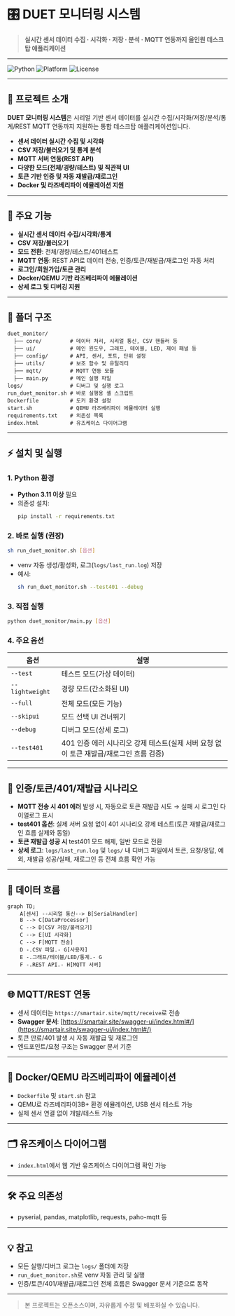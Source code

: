 # 🎛️ DUET 모니터링 시스템

> **실시간 센서 데이터 수집 · 시각화 · 저장 · 분석 · MQTT 연동까지 올인원 데스크탑 애플리케이션**

---

![Python](https://img.shields.io/badge/Python-3.11%2B-blue?logo=python)
![Platform](https://img.shields.io/badge/Platform-macOS%20%7C%20Windows%20%7C%20Linux-lightgrey)
![License](https://img.shields.io/badge/License-MIT-green)

---

## 📝 프로젝트 소개

**DUET 모니터링 시스템**은 시리얼 기반 센서 데이터를 실시간 수집/시각화/저장/분석/통계/REST MQTT 연동까지 지원하는 통합 데스크탑 애플리케이션입니다.

- **센서 데이터 실시간 수집 및 시각화**
- **CSV 저장/불러오기 및 통계 분석**
- **MQTT 서버 연동(REST API)**
- **다양한 모드(전체/경량/테스트) 및 직관적 UI**
- **토큰 기반 인증 및 자동 재발급/재로그인**
- **Docker 및 라즈베리파이 에뮬레이션 지원**

---

## 🚀 주요 기능

- **실시간 센서 데이터 수집/시각화/통계**
- **CSV 저장/불러오기**
- **모드 전환**: 전체/경량/테스트/401테스트
- **MQTT 연동**: REST API로 데이터 전송, 인증/토큰/재발급/재로그인 자동 처리
- **로그인/회원가입/토큰 관리**
- **Docker/QEMU 기반 라즈베리파이 에뮬레이션**
- **상세 로그 및 디버깅 지원**

---

## 📂 폴더 구조

```text
duet_monitor/
  ├── core/         # 데이터 처리, 시리얼 통신, CSV 핸들러 등
  ├── ui/           # 메인 윈도우, 그래프, 테이블, LED, 제어 패널 등
  ├── config/       # API, 센서, 포트, 단위 설정
  ├── utils/        # 보조 함수 및 유틸리티
  ├── mqtt/         # MQTT 연동 모듈
  ├── main.py       # 메인 실행 파일
logs/               # 디버그 및 실행 로그
run_duet_monitor.sh # 바로 실행용 셸 스크립트
Dockerfile          # 도커 환경 설정
start.sh            # QEMU 라즈베리파이 에뮬레이터 실행
requirements.txt    # 의존성 목록
index.html          # 유즈케이스 다이어그램
```

---

## ⚡ 설치 및 실행

### 1. Python 환경

- **Python 3.11 이상** 필요
- 의존성 설치:
  ```bash
  pip install -r requirements.txt
  ```

### 2. 바로 실행 (권장)

```bash
sh run_duet_monitor.sh [옵션]
```

- venv 자동 생성/활성화, 로그(`logs/last_run.log`) 저장
- 예시:
  ```bash
  sh run_duet_monitor.sh --test401 --debug
  ```

### 3. 직접 실행

```bash
python duet_monitor/main.py [옵션]
```

### 4. 주요 옵션

| 옵션            | 설명                                                                                   |
| --------------- | -------------------------------------------------------------------------------------- |
| `--test`        | 테스트 모드(가상 데이터)                                                               |
| `--lightweight` | 경량 모드(간소화된 UI)                                                                 |
| `--full`        | 전체 모드(모든 기능)                                                                   |
| `--skipui`      | 모드 선택 UI 건너뛰기                                                                  |
| `--debug`       | 디버그 모드(상세 로그)                                                                 |
| `--test401`     | 401 인증 에러 시나리오 강제 테스트(실제 서버 요청 없이 토큰 재발급/재로그인 흐름 검증) |

---

## 🔑 인증/토큰/401/재발급 시나리오

- **MQTT 전송 시 401 에러** 발생 시, 자동으로 토큰 재발급 시도 → 실패 시 로그인 다이얼로그 표시
- **test401 옵션**: 실제 서버 요청 없이 401 시나리오 강제 테스트(토큰 재발급/재로그인 흐름 실제와 동일)
- **토큰 재발급 성공 시** test401 모드 해제, 일반 모드로 전환
- **상세 로그**: `logs/last_run.log` 및 `logs/` 내 디버그 파일에서 토큰, 요청/응답, 예외, 재발급 성공/실패, 재로그인 등 전체 흐름 확인 가능

---

## 🔄 데이터 흐름

```mermaid
graph TD;
    A[센서] --시리얼 통신--> B[SerialHandler]
    B --> C[DataProcessor]
    C --> D[CSV 저장/불러오기]
    C --> E[UI 시각화]
    C --> F[MQTT 전송]
    D -.CSV 파일.- G[사용자]
    E -.그래프/테이블/LED/통계.- G
    F -.REST API.- H[MQTT 서버]
```

---

## 🌐 MQTT/REST 연동

- 센서 데이터는 `https://smartair.site/mqtt/receive`로 전송
- **Swagger 문서**: [https://smartair.site/swagger-ui/index.html#/](https://smartair.site/swagger-ui/index.html#/)
- 토큰 만료/401 발생 시 자동 재발급 및 재로그인
- 엔드포인트/요청 구조는 Swagger 문서 기준

---

## 🐳 Docker/QEMU 라즈베리파이 에뮬레이션

- `Dockerfile` 및 `start.sh` 참고
- QEMU로 라즈베리파이3B+ 환경 에뮬레이션, USB 센서 테스트 가능
- 실제 센서 연결 없이 개발/테스트 가능

---

## 🗂️ 유즈케이스 다이어그램

- `index.html`에서 웹 기반 유즈케이스 다이어그램 확인 가능

---

## 🛠️ 주요 의존성

- pyserial, pandas, matplotlib, requests, paho-mqtt 등

---

## 💡 참고

- 모든 실행/디버그 로그는 `logs/` 폴더에 저장
- `run_duet_monitor.sh`로 venv 자동 관리 및 실행
- 인증/토큰/401/재발급/재로그인 전체 흐름은 Swagger 문서 기준으로 동작

---

> 본 프로젝트는 오픈소스이며, 자유롭게 수정 및 배포하실 수 있습니다.

